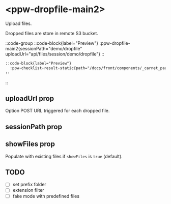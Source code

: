 # \<ppw-dropfile-main2\>

Upload files.


Dropped files are store in remote S3 bucket.

::code-group
  ::code-block{label="Preview"}
    :ppw-dropfile-main2{sessionPath="demo/dropfile" uploadUrl="api/files/session/demo/dropfile"}
  ::

  ```markdown [Code]
  ::code-block{label="Preview"}
    :ppw-checklist-result-static{path="/docs/front/components/_carnet_paul"}
  ::
  ```
::

## uploadUrl prop

Option POST URL triggered for each dropped file.

## sessionPath prop

## showFiles prop

Populate with existing files if `showFiles` is `true`
(default).


## TODO

* [ ] set prefix folder
* [ ] extension filter
* [ ] fake mode with predefined files